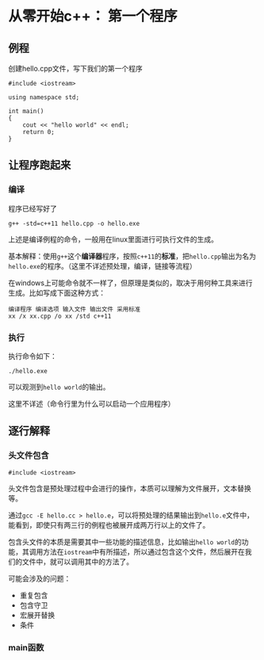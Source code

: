 # 从零开始c++： 第一个程序

## 例程

创建hello.cpp文件，写下我们的第一个程序

```
#include <iostream>

using namespace std;

int main()
{
    cout << "hello world" << endl;
    return 0;
}
```

## 让程序跑起来

### 编译
程序已经写好了
```
g++ -std=c++11 hello.cpp -o hello.exe
```
上述是编译例程的命令，一般用在linux里面进行可执行文件的生成。

基本解释：使用`g++`这个**编译器**程序，按照`c++11`的**标准**，把`hello.cpp`输出为名为`hello.exe`的程序。（这里不详述预处理，编译，链接等流程）

在windows上可能命令就不一样了，但原理是类似的，取决于用何种工具来进行生成。比如写成下面这种方式：
```
编译程序 编译选项 输入文件 输出文件 采用标准
xx /x xx.cpp /o xx /std c++11
```


### 执行

执行命令如下：
```
./hello.exe
```
可以观测到`hello world`的输出。

这里不详述（命令行里为什么可以启动一个应用程序）

## 逐行解释


### 头文件包含
```
#include <iostream>
```

头文件包含是预处理过程中会进行的操作，本质可以理解为文件展开，文本替换等。

通过`gcc -E hello.cc > hello.e`，可以将预处理的结果输出到`hello.e`文件中，能看到，即使只有两三行的例程也被展开成两万行以上的文件了。

包含头文件的本质是需要其中一些功能的描述信息，比如输出`hello world`的功能，其调用方法在`iostream`中有所描述，所以通过包含这个文件，然后展开在我们的文件中，就可以调用其中的方法了。

可能会涉及的问题：
- 重复包含
- 包含守卫
- 宏展开替换
- 条件

### main函数

